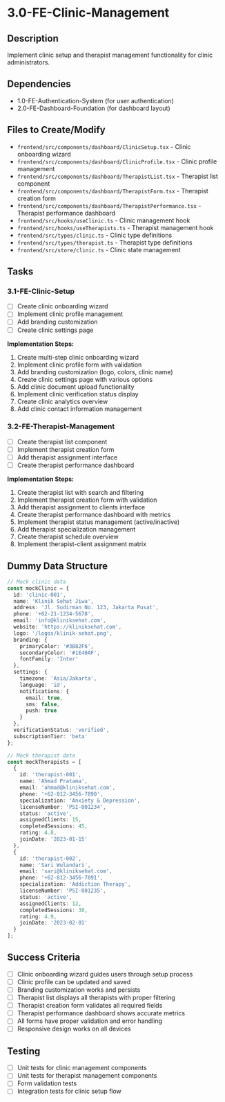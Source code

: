 # 3.0-FE-Clinic-Management

## Description
Implement clinic setup and therapist management functionality for clinic administrators.

## Dependencies
- 1.0-FE-Authentication-System (for user authentication)
- 2.0-FE-Dashboard-Foundation (for dashboard layout)

## Files to Create/Modify
- `frontend/src/components/dashboard/ClinicSetup.tsx` - Clinic onboarding wizard
- `frontend/src/components/dashboard/ClinicProfile.tsx` - Clinic profile management
- `frontend/src/components/dashboard/TherapistList.tsx` - Therapist list component
- `frontend/src/components/dashboard/TherapistForm.tsx` - Therapist creation form
- `frontend/src/components/dashboard/TherapistPerformance.tsx` - Therapist performance dashboard
- `frontend/src/hooks/useClinic.ts` - Clinic management hook
- `frontend/src/hooks/useTherapists.ts` - Therapist management hook
- `frontend/src/types/clinic.ts` - Clinic type definitions
- `frontend/src/types/therapist.ts` - Therapist type definitions
- `frontend/src/store/clinic.ts` - Clinic state management

## Tasks

### 3.1-FE-Clinic-Setup
- [ ] Create clinic onboarding wizard
- [ ] Implement clinic profile management
- [ ] Add branding customization
- [ ] Create clinic settings page

**Implementation Steps:**
1. Create multi-step clinic onboarding wizard
2. Implement clinic profile form with validation
3. Add branding customization (logo, colors, clinic name)
4. Create clinic settings page with various options
5. Add clinic document upload functionality
6. Implement clinic verification status display
7. Create clinic analytics overview
8. Add clinic contact information management

### 3.2-FE-Therapist-Management
- [ ] Create therapist list component
- [ ] Implement therapist creation form
- [ ] Add therapist assignment interface
- [ ] Create therapist performance dashboard

**Implementation Steps:**
1. Create therapist list with search and filtering
2. Implement therapist creation form with validation
3. Add therapist assignment to clients interface
4. Create therapist performance dashboard with metrics
5. Implement therapist status management (active/inactive)
6. Add therapist specialization management
7. Create therapist schedule overview
8. Implement therapist-client assignment matrix

## Dummy Data Structure
```typescript
// Mock clinic data
const mockClinic = {
  id: 'clinic-001',
  name: 'Klinik Sehat Jiwa',
  address: 'Jl. Sudirman No. 123, Jakarta Pusat',
  phone: '+62-21-1234-5678',
  email: 'info@kliniksehat.com',
  website: 'https://kliniksehat.com',
  logo: '/logos/klinik-sehat.png',
  branding: {
    primaryColor: '#3B82F6',
    secondaryColor: '#1E40AF',
    fontFamily: 'Inter'
  },
  settings: {
    timezone: 'Asia/Jakarta',
    language: 'id',
    notifications: {
      email: true,
      sms: false,
      push: true
    }
  },
  verificationStatus: 'verified',
  subscriptionTier: 'beta'
};

// Mock therapist data
const mockTherapists = [
  {
    id: 'therapist-001',
    name: 'Ahmad Pratama',
    email: 'ahmad@kliniksehat.com',
    phone: '+62-812-3456-7890',
    specialization: 'Anxiety & Depression',
    licenseNumber: 'PSI-001234',
    status: 'active',
    assignedClients: 15,
    completedSessions: 45,
    rating: 4.8,
    joinDate: '2023-01-15'
  },
  {
    id: 'therapist-002',
    name: 'Sari Wulandari',
    email: 'sari@kliniksehat.com',
    phone: '+62-812-3456-7891',
    specialization: 'Addiction Therapy',
    licenseNumber: 'PSI-001235',
    status: 'active',
    assignedClients: 12,
    completedSessions: 38,
    rating: 4.9,
    joinDate: '2023-02-01'
  }
];
```

## Success Criteria
- [ ] Clinic onboarding wizard guides users through setup process
- [ ] Clinic profile can be updated and saved
- [ ] Branding customization works and persists
- [ ] Therapist list displays all therapists with proper filtering
- [ ] Therapist creation form validates all required fields
- [ ] Therapist performance dashboard shows accurate metrics
- [ ] All forms have proper validation and error handling
- [ ] Responsive design works on all devices

## Testing
- [ ] Unit tests for clinic management components
- [ ] Unit tests for therapist management components
- [ ] Form validation tests
- [ ] Integration tests for clinic setup flow 